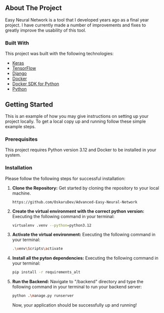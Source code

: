 
## About The Project

Easy Neural Network is a tool that I developed years ago as a final year project. I have currently made a number of improvements and fixes to greatly improve the usability of this tool.

### Built With

This project was built with the following technologies:

- [Keras](https://keras.io/)
- [TensorFlow](https://www.tensorflow.org/)
- [Django](https://www.djangoproject.com/)
- [Docker](https://www.docker.com/)
- [Docker SDK for Python](https://docker-py.readthedocs.io/)
- [Python](https://www.python.org/)

## Getting Started

This is an example of how you may give instructions on setting up your project locally.
To get a local copy up and running follow these simple example steps.

### Prerequisites

This project requires Python version 3.12 and Docker to be installed in your system.

### Installation

Please follow the following steps for successful installation:

1. **Clone the Repository:** Get started by cloning the repository to your local machine.

   ```
   https://github.com/OskaruDev/Advanced-Easy-Neural-Network
   ```

2. **Create the virtual environment with the correct python version:** Executing the following command in your terminal:

   ```sh
   virtualenv .venv --python=python3.12
   ```

3. **Activate the virtual environment:** Executing the following command in your terminal:

   ```sh
   .\venv\Scripts\activate
   ```

4. **Install all the pyton dependencies:**  Executing the following command in your terminal:

   ```sh
   pip install -r requirements_alt
   ```

5. **Run the Backend:** Navigate to &quot;/backend&quot; directory and type the following command in your terminal to run your backend server:

   ```sh
   python .\manage.py runserver   
   ```

   Now, your application should be successfully up and running!
